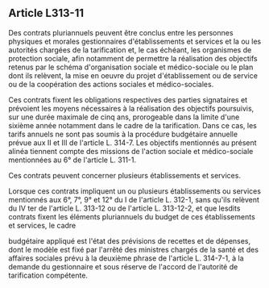 ## Article L313-11

Des contrats pluriannuels peuvent être conclus entre les personnes physiques et morales gestionnaires
d'établissements et services et la ou les autorités chargées de la tarification et, le cas échéant, les
organismes de protection sociale, afin notamment de permettre la réalisation des objectifs retenus par le
schéma d'organisation sociale et médico-sociale ou le plan dont ils relèvent, la mise en oeuvre du projet
d'établissement ou de service ou de la coopération des actions sociales et médico-sociales.

Ces contrats fixent les obligations respectives des parties signataires et prévoient les moyens nécessaires à
la réalisation des objectifs poursuivis, sur une durée maximale de cinq ans, prorogeable dans la limite d'une
sixième année notamment dans le cadre de la tarification. Dans ce cas, les tarifs annuels ne sont pas soumis à
la procédure budgétaire annuelle prévue aux II et III de l'article L. 314-7. Les objectifs mentionnés au présent
alinéa tiennent compte des missions de l'action sociale et médico-sociale mentionnées au 6° de l'article L.
311-1.

Ces contrats peuvent concerner plusieurs établissements et services.

Lorsque ces contrats impliquent un ou plusieurs établissements ou services mentionnés aux 6°, 7°, 9° et 12°
du I de l'article L. 312-1, sans qu'ils relèvent du IV ter de l'article L. 313-12 ou de l'article L. 313-12-2, et
que lesdits contrats fixent les éléments pluriannuels du budget de ces établissements et services, le cadre


budgétaire appliqué est l'état des prévisions de recettes et de dépenses, dont le modèle est fixé par l'arrêté des
ministres chargés de la santé et des affaires sociales prévu à la deuxième phrase de l'article L. 314-7-1, à la
demande du gestionnaire et sous réserve de l'accord de l'autorité de tarification compétente.

